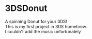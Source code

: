 # 3DSDonut
A spinning Donut for your 3DS!<br>
This is my first project in 3DS homebrew.<br>
I couldn't add the music unfortunately
